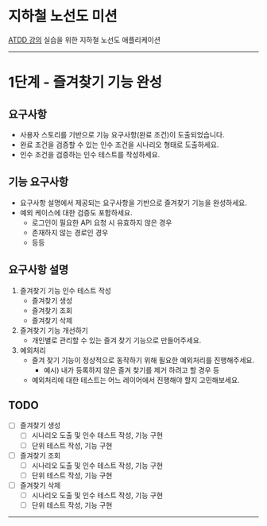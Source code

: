 # 지하철 노선도 미션
[ATDD 강의](https://edu.nextstep.camp/c/R89PYi5H) 실습을 위한 지하철 노선도 애플리케이션

---
# 1단계 - 즐겨찾기 기능 완성

## 요구사항
* 사용자 스토리를 기반으로 기능 요구사항(완료 조건)이 도출되었습니다.
* 완료 조건을 검증할 수 있는 인수 조건을 시나리오 형태로 도출하세요.
* 인수 조건을 검증하는 인수 테스트를 작성하세요.

## 기능 요구사항
* 요구사항 설명에서 제공되는 요구사항을 기반으로 즐겨찾기 기능을 완성하세요.
* 예외 케이스에 대한 검증도 포함하세요.
  * 로그인이 필요한 API 요청 시 유효하지 않은 경우
  * 존재하지 않는 경로인 경우
  * 등등

## 요구사항 설명
1. 즐겨찾기 기능 인수 테스트 작성
   * 즐겨찾기 생성
   * 즐겨찾기 조회
   * 즐겨찾기 삭제
2. 즐겨찾기 기능 개선하기
   * 개인별로 관리할 수 있는 즐겨 찾기 기능으로 만들어주세요.
3. 예외처리
   * 즐겨 찾기 기능이 정상적으로 동작하기 위해 필요한 예외처리를 진행해주세요.
     * 예시) 내가 등록하지 않은 즐겨 찾기를 제거 하려고 할 경우 등
   * 예외처리에 대한 테스트는 어느 레이어에서 진행해야 할지 고민해보세요.

## TODO
* [ ] 즐겨찾기 생성
    * [ ] 시나리오 도출 및 인수 테스트 작성, 기능 구현
    * [ ] 단위 테스트 작성, 기능 구현
* [ ] 즐겨찾기 조회
    * [ ] 시나리오 도출 및 인수 테스트 작성, 기능 구현
    * [ ] 단위 테스트 작성, 기능 구현
* [ ] 즐겨찾기 삭제
    * [ ] 시나리오 도출 및 인수 테스트 작성, 기능 구현
    * [ ] 단위 테스트 작성, 기능 구현
---
